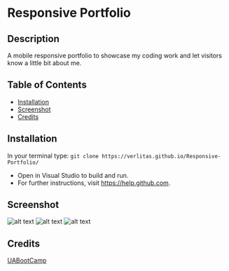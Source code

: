# Responsive Portfolio
## Description
A mobile responsive portfolio to showcase my coding work and let visitors know a little bit about me.

## Table of Contents
* [Installation](#installation)
* [Screenshot](#screenshot)
* [Credits](#credits)

## Installation
In your terminal type:
```git clone https://verlitas.github.io/Responsive-Portfolio/```
* Open in Visual Studio to build and run.
* For further instructions, visit https://help.github.com.

## Screenshot
![alt text](screenshots/resport1.png "Screenshot")
![alt text](screenshots/resport2.png "Screenshot")
![alt text](screenshots/resport3.png "Screenshot")

## Credits
[UABootCamp](https://bootcamp.ce.arizona.edu/coding/)
